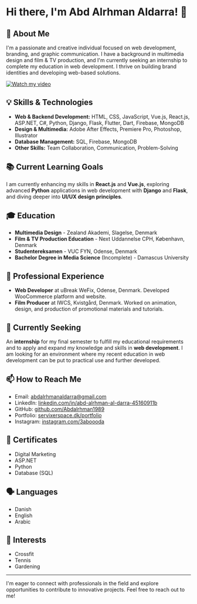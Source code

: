 # Hi there, I'm Abd Alrhman Aldarra! 👋

## 🌟 About Me
I'm a passionate and creative individual focused on web development, branding, and graphic communication. I have a background in multimedia design and film & TV production, and I'm currently seeking an internship to complete my education in web development. I thrive on building brand identities and developing web-based solutions.

[![Watch my video](https://img.youtube.com/vi/4cAZ8Ee2ydk/maxresdefault.jpg)](https://www.youtube.com/live/4cAZ8Ee2ydk?si=bmQFWUyrWgpG-zTL) <!-- Replace the URL if necessary -->

## 💡 Skills & Technologies
- **Web & Backend Development:** HTML, CSS, JavaScript, Vue.js, React.js, ASP.NET, C#, Python, Django, Flask, Flutter, Dart, Firebase, MongoDB
- **Design & Multimedia:** Adobe After Effects, Premiere Pro, Photoshop, Illustrator
- **Database Management:** SQL, Firebase, MongoDB
- **Other Skills:** Team Collaboration, Communication, Problem-Solving

## 📚 Current Learning Goals
I am currently enhancing my skills in **React.js** and **Vue.js**, exploring advanced **Python** applications in web development with **Django** and **Flask**, and diving deeper into **UI/UX design principles**.

## 🎓 Education
- **Multimedia Design** - Zealand Akademi, Slagelse, Denmark
- **Film & TV Production Education** - Next Uddannelse CPH, København, Denmark
- **Studentereksamen** - VUC FYN, Odense, Denmark
- **Bachelor Degree in Media Science** (Incomplete) - Damascus University

## 💼 Professional Experience
- **Web Developer** at uBreak WeFix, Odense, Denmark. Developed WooCommerce platform and website.
- **Film Producer** at IWCS, Kvistgård, Denmark. Worked on animation, design, and production of promotional materials and tutorials.

## 🌱 Currently Seeking
An **internship** for my final semester to fulfill my educational requirements and to apply and expand my knowledge and skills in **web development**. I am looking for an environment where my recent education in web development can be put to practical use and further developed.

## 📫 How to Reach Me
- Email: [abdalrhmanaldarra@gmail.com](mailto:abdalrhmanaldarra@gmail.com)
- LinkedIn: [linkedin.com/in/abd-alrhman-al-darra-45160911b](https://www.linkedin.com/in/abd-alrhman-al-darra-45160911b)
- GitHub: [github.com/Abdalrhman1989](https://github.com/Abdalrhman1989)
- Portfolio: [servixerspace.dk/portfolio](https://servixerspace.dk/portfolio/)
- Instagram: [instagram.com/3aboooda](https://www.instagram.com/3aboooda/)

## 📜 Certificates
- Digital Marketing
- ASP.NET
- Python
- Database (SQL)

## 🗣 Languages
- Danish
- English
- Arabic

## 🎈 Interests
- Crossfit
- Tennis
- Gardening

---

I'm eager to connect with professionals in the field and explore opportunities to contribute to innovative projects. Feel free to reach out to me!
